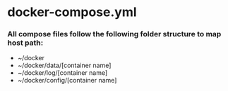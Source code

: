 # docker-compose.yml

### All compose files follow the following folder structure to map host path:

* ~/docker
* ~/docker/data/[container name]
* ~/docker/log/[container name]
* ~/docker/config/[container name]
